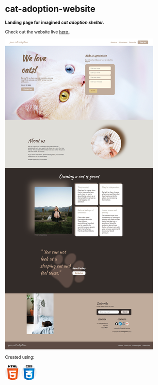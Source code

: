 # cat-adoption-website

<strong> Landing page for imagined <em> cat adoption shelter</em>.</strong>

Check out the website live <a href="https://smorgasen.github.io/cat-adoption-website/" target="_blank"> here </a>.

<img src="images/cat-adoption-website.png" alt="Website layout">

Created using: <br><br>
<img src="images/html-5.png" alt="HTML5 logo" width="50">
<img src="images/css.png" alt="CCS3 logo" width="50">

